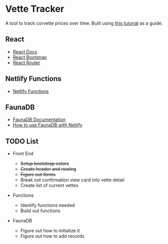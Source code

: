 # Vette Tracker

A tool to track corvette prices over time. Built using [this tutorial](https://www.netlify.com/blog/2018/07/09/building-serverless-crud-apps-with-netlify-functions-faunadb/#2-set-up-faunadb) as a guide.

## React

- [React Docs](https://reactjs.org/)
- [React Bootstrap](https://react-bootstrap.github.io/)
- [React Router](https://reactrouter.com/)

## Netlify Functions

- [Netlify Functions](https://www.netlify.com/products/functions/)

## FaunaDB

- [FaunaDB Documentation](https://docs.fauna.com/fauna/current/start/cloud)
- [How to use FaunaDB with Netlify](https://docs.fauna.com/fauna/current/integrations/netlify.html)

## TODO List

- Front End
  - ~~Setup bootstrap colors~~
  - ~~Create header and routing~~
  - ~~Figure out forms~~
  - Break out confirmation view card into vette detail
  - Create list of current vettes

- Functions

  - Identify functions needed
  - Build out functions

- FaunaDB
  - Figure out how to initialize it
  - Figure out how to add records
